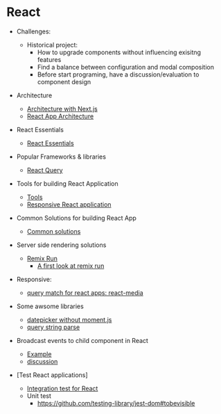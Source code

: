 
# React 

- Challenges:
  - Historical project:
	   - How to upgrade components without influencing exisitng features
	   - Find a balance between configuration and modal composition
	   - Before start programing, have a discussion/evaluation to component design

- Architecture
  - [Architecture with Next.js](./Architecting%20with%20Next.js.md)
  - [React App Architecture](React%20App%20Architecture.md)

- React Essentials
  - [React Essentials](React%20Essentials.md)

- Popular Frameworks & libraries
  - [React Query](React-Query.md)

- Tools for building React Application
  - [Tools](Tools.md)
  - [Responsive React application](https://github.com/ReactTraining/react-media)

- Common Solutions for building React App
  - [Common solutions](Common%20Solutions.md)

- Server side rendering solutions
  - [Remix Run](https://remix.run/)
    - [A first look at remix run](https://dev.to/dabit3/a-first-look-at-remix-run-449a)

- Responsive:
  - [query match for react apps: react-media](https://www.npmjs.com/package/react-media)

- Some awsome libraries
    - [datepicker without moment.js](https://www.npmjs.com/package/react-date-picker)
    - [query string parse](https://www.npmjs.com/package/qs)
- Broadcast events to child component in React
    - [Example](https://codesandbox.io/s/event-broadcast-dq1hs)
    - [discussion](https://github.com/facebook/react/issues/6646)

- [Test React applications]
   - [Integration test for React](https://www.toptal.com/react/react-testing-library-tutorial#:~:text=Writing%20integration%20tests%20for%20a,maintainability%20without%20impairing%20development%20speed.)
   - Unit test
      - https://github.com/testing-library/jest-dom#tobevisible 
